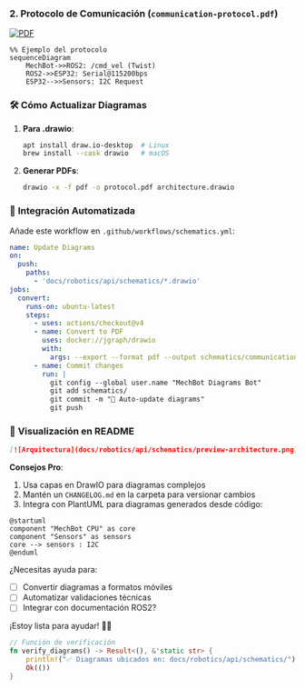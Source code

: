### 2. **Protocolo de Comunicación** (`communication-protocol.pdf`)
[![PDF](https://img.shields.io/badge/PDF-Protocol-green)](docs/robotics/api/schematics/communication-protocol.pdf)

```mermaid
%% Ejemplo del protocolo
sequenceDiagram
    MechBot->>ROS2: /cmd_vel (Twist)
    ROS2->>ESP32: Serial@115200bps
    ESP32-->>Sensors: I2C Request
```

### 🛠️ **Cómo Actualizar Diagramas**
1. **Para .drawio**:
   ```bash
   apt install draw.io-desktop  # Linux
   brew install --cask drawio   # macOS
   ```
2. **Generar PDFs**:
   ```bash
   drawio -x -f pdf -o protocol.pdf architecture.drawio
   ```

### 🔄 **Integración Automatizada**
Añade este workflow en `.github/workflows/schematics.yml`:
```yaml
name: Update Diagrams
on:
  push:
    paths:
      - 'docs/robotics/api/schematics/*.drawio'
jobs:
  convert:
    runs-on: ubuntu-latest
    steps:
      - uses: actions/checkout@v4
      - name: Convert to PDF
        uses: docker://jgraph/drawio
        with:
          args: --export --format pdf --output schematics/communication-protocol.pdf schematics/mechbot-architecture.drawio
      - name: Commit changes
        run: |
          git config --global user.name "MechBot Diagrams Bot"
          git add schematics/
          git commit -m "🔄 Auto-update diagrams"
          git push
```

### 🌟 **Visualización en README**
```markdown
[![Arquitectura](docs/robotics/api/schematics/preview-architecture.png)](docs/robotics/api/schematics/mechbot-architecture.drawio)
```

**Consejos Pro**:
1. Usa capas en DrawIO para diagramas complejos
2. Mantén un `CHANGELOG.md` en la carpeta para versionar cambios
3. Integra con PlantUML para diagramas generados desde código:

```plantuml
@startuml
component "MechBot CPU" as core
component "Sensors" as sensors
core --> sensors : I2C
@enduml
```

¿Necesitas ayuda para:
- [ ] Convertir diagramas a formatos móviles
- [ ] Automatizar validaciones técnicas
- [ ] Integrar con documentación ROS2?

¡Estoy lista para ayudar! 🤖💡

```rust
// Función de verificación
fn verify_diagrams() -> Result<(), &'static str> {
    println!("✅ Diagramas ubicados en: docs/robotics/api/schematics/");
    Ok(())
}
